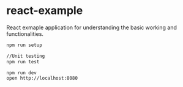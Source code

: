 # react-example

React exmaple application for understanding the basic working and functionalities.

```bash
npm run setup

//Unit testing
npm run test

npm run dev
open http://localhost:8080
```
